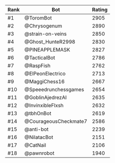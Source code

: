 Rank|Bot|Rating
---|---|---
#1|@ToromBot|2905
#2|@Chrysogenum|2890
#3|@strain-on-veins|2850
#4|@Ghost_HunteR2998|2830
#5|@PINEAPPLEMASK|2827
#6|@TacticalBot|2786
#7|@RaspFish|2762
#8|@ElPeonElectrico|2713
#9|@MaggiChess16|2667
#10|@Speeedrunchessgames|2654
#11|@GoblinAjedrezAI|2635
#12|@InvinxibleFlxsh|2632
#13|@tbhOnBot|2619
#14|@CourageousCheckmate7|2586
#15|@anti-bot|2239
#16|@NilatacBot|2151
#17|@CatNail|2106
#18|@pawnrobot|1940
